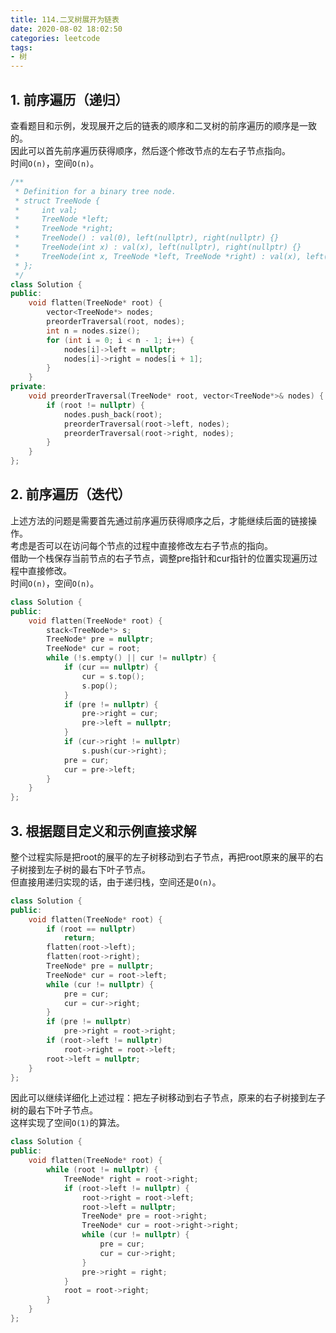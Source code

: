 ```yaml
---
title: 114.二叉树展开为链表
date: 2020-08-02 18:02:50
categories: leetcode
tags: 
- 树
---
```

## 1. 前序遍历（递归）
查看题目和示例，发现展开之后的链表的顺序和二叉树的前序遍历的顺序是一致的。  
因此可以首先前序遍历获得顺序，然后逐个修改节点的左右子节点指向。  
时间`O(n)`，空间`O(n)`。  
```cpp
/**
 * Definition for a binary tree node.
 * struct TreeNode {
 *     int val;
 *     TreeNode *left;
 *     TreeNode *right;
 *     TreeNode() : val(0), left(nullptr), right(nullptr) {}
 *     TreeNode(int x) : val(x), left(nullptr), right(nullptr) {}
 *     TreeNode(int x, TreeNode *left, TreeNode *right) : val(x), left(left), right(right) {}
 * };
 */
class Solution {
public:
    void flatten(TreeNode* root) {
        vector<TreeNode*> nodes;
        preorderTraversal(root, nodes);
        int n = nodes.size();
        for (int i = 0; i < n - 1; i++) {
            nodes[i]->left = nullptr;
            nodes[i]->right = nodes[i + 1];
        }
    }
private:
    void preorderTraversal(TreeNode* root, vector<TreeNode*>& nodes) {
        if (root != nullptr) {
            nodes.push_back(root);
            preorderTraversal(root->left, nodes);
            preorderTraversal(root->right, nodes);
        }
    }
};
```

## 2. 前序遍历（迭代）
上述方法的问题是需要首先通过前序遍历获得顺序之后，才能继续后面的链接操作。  
考虑是否可以在访问每个节点的过程中直接修改左右子节点的指向。  
借助一个栈保存当前节点的右子节点，调整pre指针和cur指针的位置实现遍历过程中直接修改。  
时间`O(n)`，空间`O(n)`。  
```cpp
class Solution {
public:
    void flatten(TreeNode* root) {
        stack<TreeNode*> s;
        TreeNode* pre = nullptr;
        TreeNode* cur = root;
        while (!s.empty() || cur != nullptr) {
            if (cur == nullptr) {
                cur = s.top();
                s.pop();
            }
            if (pre != nullptr) {
                pre->right = cur;
                pre->left = nullptr;
            }
            if (cur->right != nullptr)
                s.push(cur->right);
            pre = cur;
            cur = pre->left;
        }
    }
};
```

## 3. 根据题目定义和示例直接求解
整个过程实际是把root的展平的左子树移动到右子节点，再把root原来的展平的右子树接到左子树的最右下叶子节点。  
但直接用递归实现的话，由于递归栈，空间还是`O(n)`。  
```cpp
class Solution {
public:
    void flatten(TreeNode* root) {
        if (root == nullptr)
            return;
        flatten(root->left);
        flatten(root->right);
        TreeNode* pre = nullptr;
        TreeNode* cur = root->left;
        while (cur != nullptr) {
            pre = cur;
            cur = cur->right;
        }
        if (pre != nullptr)
            pre->right = root->right;
        if (root->left != nullptr)
            root->right = root->left;
        root->left = nullptr;
    }
};
```
因此可以继续详细化上述过程：把左子树移动到右子节点，原来的右子树接到左子树的最右下叶子节点。  
这样实现了空间`O(1)`的算法。  
```cpp
class Solution {
public:
    void flatten(TreeNode* root) {
        while (root != nullptr) {
            TreeNode* right = root->right;
            if (root->left != nullptr) {
                root->right = root->left;
                root->left = nullptr;
                TreeNode* pre = root->right;
                TreeNode* cur = root->right->right;
                while (cur != nullptr) {
                    pre = cur;
                    cur = cur->right;
                }
                pre->right = right;
            }
            root = root->right;
        }
    }
};
```